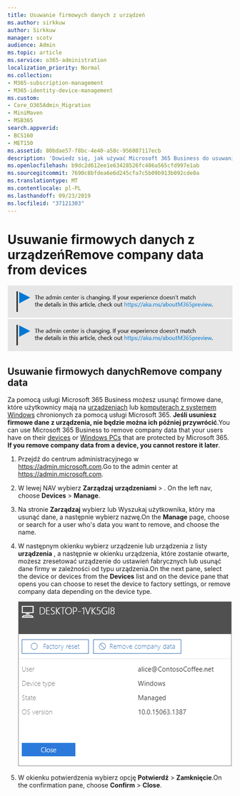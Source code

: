```yaml
---
title: Usuwanie firmowych danych z urządzeń
ms.author: sirkkuw
author: Sirkkuw
manager: scotv
audience: Admin
ms.topic: article
ms.service: o365-administration
localization_priority: Normal
ms.collection:
- M365-subscription-management
- M365-identity-device-management
ms.custom:
- Core_O365Admin_Migration
- MiniMaven
- MSB365
search.appverid:
- BCS160
- MET150
ms.assetid: 80bdae57-f8bc-4e40-a58c-956007117ecb
description: 'Dowiedz się, jak używać Microsoft 365 Business do usuwania danych firmowych z urządzeń użytkowników lub komputerów z systemem Windows. '
ms.openlocfilehash: b9dc2d612ee1e63428526fc486a565cfd997e1ab
ms.sourcegitcommit: 7690c8bfdea6e6d245cfa7c5b09b913b092cde0a
ms.translationtype: MT
ms.contentlocale: pl-PL
ms.lasthandoff: 09/23/2019
ms.locfileid: "37121303"
---
```

# <a name="remove-company-data-from-devices"></a><span data-ttu-id="ab944-103">Usuwanie firmowych danych z urządzeń</span><span class="sxs-lookup"><span data-stu-id="ab944-103">Remove company data from devices</span></span>

<span data-ttu-id="ab944-104">[![Etykieta, aby poinformować, że centrum admin zmienia się i można znaleźć więcej szczegółów na aka.ms/aboutM365preview.](media/m365admincenterchanging.png)](https://docs.microsoft.com/office365/admin/microsoft-365-admin-center-preview)</span><span class="sxs-lookup"><span data-stu-id="ab944-104">[![Label to let you know the admin center is changing and you can find more details at aka.ms/aboutM365preview.](media/m365admincenterchanging.png)](https://docs.microsoft.com/office365/admin/microsoft-365-admin-center-preview)</span></span>

## <a name="remove-company-data"></a><span data-ttu-id="ab944-105">Usuwanie firmowych danych</span><span class="sxs-lookup"><span data-stu-id="ab944-105">Remove company data</span></span>

<span data-ttu-id="ab944-p101">Za pomocą usługi Microsoft 365 Business możesz usunąć firmowe dane, które użytkownicy mają na [urządzeniach](app-protection-settings-for-android-and-ios.md) lub [komputerach z systemem Windows](protection-settings-for-windows-10-devices.md) chronionych za pomocą usługi Microsoft 365. **Jeśli usuniesz firmowe dane z urządzenia, nie będzie można ich później przywrócić**.</span><span class="sxs-lookup"><span data-stu-id="ab944-p101">You can use Microsoft 365 Business to remove company data that your users have on their [devices](app-protection-settings-for-android-and-ios.md) or [Windows PCs](protection-settings-for-windows-10-devices.md) that are protected by Microsoft 365. **If you remove company data from a device, you cannot restore it later**.</span></span> 
  
1. <span data-ttu-id="ab944-108">Przejdź do centrum administracyjnego w <a href="https://go.microsoft.com/fwlink/p/?linkid=837890" target="_blank">https://admin.microsoft.com</a>.</span><span class="sxs-lookup"><span data-stu-id="ab944-108">Go to the admin center at <a href="https://go.microsoft.com/fwlink/p/?linkid=837890" target="_blank">https://admin.microsoft.com</a>.</span></span>
    
2. <span data-ttu-id="ab944-109">W lewej NAV wybierz **Zarządzaj** **urządzeniami** \> .  </span><span class="sxs-lookup"><span data-stu-id="ab944-109">On the left nav, choose **Devices**  \> **Manage**.</span></span>
  
3. <span data-ttu-id="ab944-110">Na stronie **Zarządzaj** wybierz lub Wyszukaj użytkownika, który ma usunąć dane, a następnie wybierz nazwę.</span><span class="sxs-lookup"><span data-stu-id="ab944-110">On the **Manage** page, choose or search for a user who's data you want to remove, and choose the name.</span></span> 
    
4. <span data-ttu-id="ab944-111">W następnym okienku wybierz urządzenie lub urządzenia z listy **urządzenia** , a następnie w okienku urządzenia, które zostanie otwarte, możesz zresetować urządzenie do ustawień fabrycznych lub usunąć dane firmy w zależności od typu urządzenia.</span><span class="sxs-lookup"><span data-stu-id="ab944-111">On the next pane, select the device or devices from the **Devices** list and on the device pane that opens you can choose to reset the device to factory settings, or remove company data depending on the device type.</span></span> 
    
    ![On the remove comapany data pane, select the device from which you want to remove the data.](media/resetorremove.png)
  
5. <span data-ttu-id="ab944-113">W okienku potwierdzenia wybierz opcję **Potwierdź** \> **Zamknięcie**.</span><span class="sxs-lookup"><span data-stu-id="ab944-113">On the confirmation pane, choose **Confirm** \> **Close**.</span></span>
    


